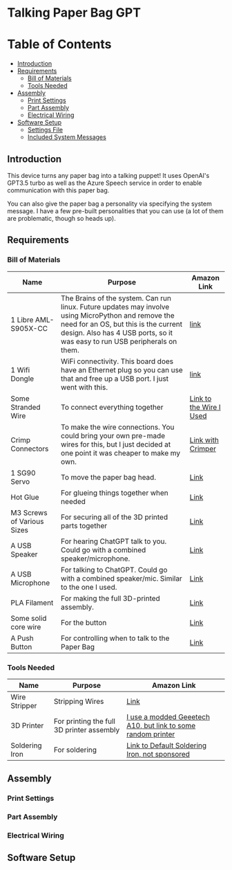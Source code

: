 # Talking Paper Bag GPT
# Table of Contents
- [Introduction](#introduction)
- [Requirements](#requirements)
   - [Bill of Materials](#bill-of-materials)
   - [Tools Needed](#tools-needed)
- [Assembly](#assembly)
   - [Print Settings](#print-settings)
   - [Part Assembly](#part-assembly)
   - [Electrical Wiring](#electrical-wiring)
- [Software Setup](#software-setup)
   - [Settings File](#settings-file)
   - [Included System Messages](#included-system-messages)

## Introduction

This device turns any paper bag into a talking puppet! It uses OpenAI's GPT3.5 turbo as well as the Azure Speech service in order to enable communication with this paper bag.

You can also give the paper bag a personality via specifying the system message. I have a few pre-built personalities that you can use (a lot of them are problematic, though so heads up).

## Requirements

### Bill of Materials

|  Name                  | Purpose           | Amazon Link    |
|------------------------|-------------------|----------------|
| 1 Libre AML-S905X-CC   | The Brains of the system. Can run linux. Future updates may involve using MicroPython and remove the need for an OS, but this is the current design. Also has 4 USB ports, so it was easy to run USB peripherals on them. | [link](https://www.amazon.com/gp/product/B074P6BNGZ/ref=ppx_yo_dt_b_search_asin_title?ie=UTF8&th=1) |
| 1 Wifi Dongle          | WiFi connectivity. This board does have an Ethernet plug so you can use that and free up a USB port. I just went with this. | [link](https://www.amazon.com/gp/product/B0BNFKJPXS/ref=ppx_yo_dt_b_search_asin_title?ie=UTF8&psc=1) |
| Some Stranded Wire     | To connect everything together | [Link to the Wire I Used](https://www.amazon.com/gp/product/B077HQ779B/ref=ppx_yo_dt_b_search_asin_title?ie=UTF8&psc=1) |
| Crimp Connectors       | To make the wire connections. You could bring your own pre-made wires for this, but I just decided at one point it was cheaper to make my own. | [Link with Crimper](https://www.amazon.com/gp/product/B07VQ6YNSC/ref=ppx_yo_dt_b_search_asin_title?ie=UTF8&psc=1) |
| 1 SG90 Servo           | To move the paper bag head. | [Link](https://www.amazon.com/gp/product/B07Q6JGWNV/ref=ppx_yo_dt_b_search_asin_title?ie=UTF8&psc=1) |
| Hot Glue               | For glueing things together when needed | [Link](https://www.amazon.com/AdTech-Glue-Sticks-Full-Clear/dp/B000PCY91O/ref=sr_1_4?keywords=glue+gun+sticks) |
| M3 Screws of Various Sizes | For securing all of the 3D printed parts together | [Link](https://www.amazon.com/gp/product/B08H24W42K/ref=ppx_yo_dt_b_search_asin_title?ie=UTF8&psc=1) |
| A USB Speaker          | For hearing ChatGPT talk to you. Could go with a combined speaker/microphone.  | [Link](https://www.amazon.com/gp/product/B08QRYTPGH/ref=ppx_yo_dt_b_search_asin_title?ie=UTF8&psc=1) |
| A USB Microphone       | For talking to ChatGPT. Could go with a combined speaker/mic. Similar to the one I used. | [Link](https://www.amazon.com/Cyber-Acoustics-Premium-Condenser-Microphone/dp/B0857HD2PT/ref=sr_1_31?keywords=usb+microphone+insignia) |
| PLA Filament           | For making the full 3D-printed assembly. | [Link](https://www.amazon.com/gp/product/B08QN5FQX7/ref=ppx_yo_dt_b_search_asin_title?ie=UTF8&psc=1) |
| Some solid core wire   | For the button | [Link](https://www.amazon.com/gp/product/B081GMJVPB/ref=ppx_yo_dt_b_search_asin_title?ie=UTF8&psc=1) |
| A Push Button          | For controlling when to talk to the Paper Bag | [Link](https://www.amazon.com/gp/product/B09R47N37H/ref=ppx_yo_dt_b_search_asin_title?ie=UTF8&psc=1) |

### Tools Needed

|  Name                  | Purpose           | Amazon Link    |
|------------------------|-------------------|----------------|
| Wire Stripper          | Stripping Wires   | [Link](https://www.amazon.com/gp/product/B09539R6TD/ref=ppx_yo_dt_b_search_asin_title?ie=UTF8&psc=1) |
| 3D Printer             | For printing the full 3D printer assembly | [I use a modded Geeetech A10, but link to some random printer](https://www.amazon.com/Comgrow-Creality-Ender-Aluminum-220x220x250mm/dp/B07BR3F9N6/ref=sr_1_11?keywords=geeetech+a10&ufe=app_do%3Aamzn1.fos.18ed3cb5-28d5-4975-8bc7-93deae8f9840) | 
| Soldering Iron         | For soldering | [Link to Default Soldering Iron, not sponsored](https://www.amazon.com/Soldering-Digital-Welding-Portable-Electric/dp/B08R3515SF/ref=sr_1_5?keywords=soldering+iron) |



## Assembly

### Print Settings

### Part Assembly

### Electrical Wiring

## Software Setup
